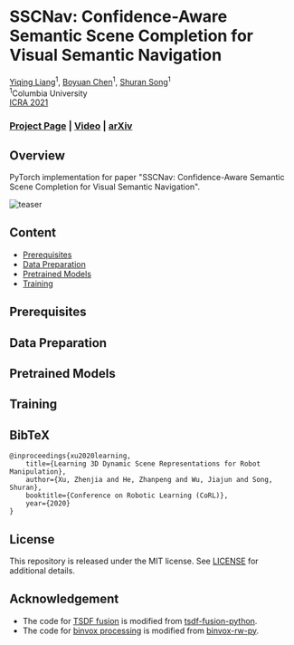 
# SSCNav: Confidence-Aware Semantic Scene Completion for Visual Semantic Navigation

[Yiqing Liang](https://yiqing-liang.netlify.app/)<sup>1</sup>,
[Boyuan Chen](http://www.cs.columbia.edu/~bchen/)<sup>1</sup>,
[Shuran Song](https://www.cs.columbia.edu/~shurans/)<sup>1</sup>
<br>
<sup>1</sup>Columbia University
<br>
[ICRA 2021](http://www.icra2021.org/)

### [Project Page](https://sscnav.cs.columbia.edu/) | [Video](https://youtu.be/tfBbdGS72zg) | [arXiv](https://arxiv.org/pdf/2012.04512)

## Overview
PyTorch implementation for paper "SSCNav: Confidence-Aware Semantic Scene Completion for Visual Semantic Navigation".

![teaser](https://sscnav.cs.columbia.edu/images/teaser.gif)

## Content

- [Prerequisites](#prerequisites)
- [Data Preparation](#data-preparation)
- [Pretrained Models](#pretrained-models)
- [Training](#training)

## Prerequisites

## Data Preparation

## Pretrained Models

## Training

## BibTeX
```
@inproceedings{xu2020learning,
    title={Learning 3D Dynamic Scene Representations for Robot Manipulation},
    author={Xu, Zhenjia and He, Zhanpeng and Wu, Jiajun and Song, Shuran},
    booktitle={Conference on Robotic Learning (CoRL)},
    year={2020}
}
```

## License

This repository is released under the MIT license. See [LICENSE](LICENSE) for additional details.


## Acknowledgement

- The code for [TSDF fusion](fusion.py) is modified from [tsdf-fusion-python](https://github.com/andyzeng/tsdf-fusion-python).
- The code for [binvox processing](binvox_utils.py) is modified from [binvox-rw-py](https://github.com/dimatura/binvox-rw-py).
